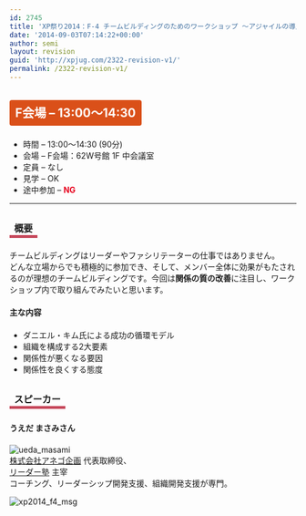 ```yaml
---
id: 2745
title: 'XP祭り2014：F-4 チームビルディングのためのワークショップ ～アジャイルの導入の勝算は、チームビルディングにあり！～【ワークショップ】'
date: '2014-09-03T07:14:22+00:00'
author: semi
layout: revision
guid: 'http://xpjug.com/2322-revision-v1/'
permalink: /2322-revision-v1/
---
```


## <span style="color:#FFFFFF; background-color:#DA5019; margin:0 0 30px 0; padding:10px 10px; border-radius:4px; line-height:2.5;">F会場 – 13:00～14:30</span>

- 時間 – 13:00～14:30 (90分)
- 会場 – F会場：62W号館 1F 中会議室
- 定員 – なし
- 見学 – OK
- 途中参加 – <span style="color:#E7001D; font-weight: bold;">NG</span>

---

### <span style="margin:0 0 10px 0; padding:2px 8px; border-width:0 0 5px 0; border-color:#C6485B; border-style:solid; line-height:2.5;">概要</span>

チームビルディングはリーダーやファシリテーターの仕事ではありません。  
どんな立場からでも積極的に参加でき、そして、メンバー全体に効果がもたされるのが理想のチームビルディングです。今回は**関係の質の改善**に注目し、ワークショップ内で取り組んでみたいと思います。

#### <span style="line-height:1.5;">主な内容</span>

- ダニエル・キム氏による成功の循環モデル
- 組織を構成する2大要素
- 関係性が悪くなる要因
- 関係性を良くする態度

### <span style="margin:0 0 10px 0; padding:2px 8px; border-width:0 0 5px 0; border-color:#C6485B; border-style:solid; line-height:2.5;">スピーカー</span>

#### <span style="line-height:1.5;">うえだ まさみさん</span>

![ueda_masami](http://xpjug.com/wp-content/uploads/2014/08/ueda_masami.jpg)  
[株式会社アネゴ企画](http://www.anego.biz/) 代表取締役、[  
リーダー塾](https://sites.google.com/site/anegojuku/) 主宰  
コーチング、リーダーシップ開発支援、組織開発支援が専門。

![xp2014_f4_msg](http://xpjug.com/wp-content/uploads/2014/08/xp2014_f4_msg.png)